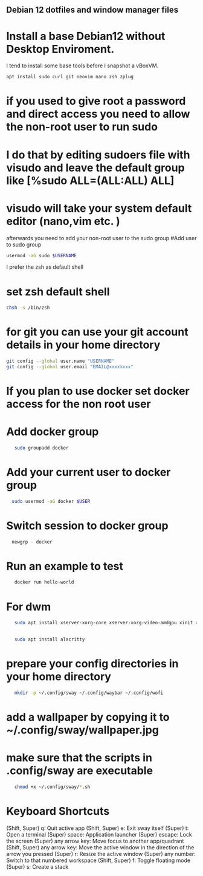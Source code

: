 ## Debian 12 dotfiles and window manager files


# Install a base Debian12 without Desktop Enviroment.  
I tend to install some base tools before I snapshot a vBoxVM. 

```bash
apt install sudo curl git neovim nano zsh zplug
```

# if you used to give root a password and direct access you need to allow the non-root user to run sudo
# I do that by editing sudoers file with visudo and leave the default group like [%sudo   ALL=(ALL:ALL) ALL]
# visudo will take your system default editor (nano,vim etc. )

afterwards you need to add your non-root user to the sudo group
#Add user to sudo group   
``` bash
usermod -aG sudo $USERNAME
```

I prefer the zsh as default shell 
# set zsh default shell
```bash
chsh -s /bin/zsh
```

# for git you can use your git account details  in your home directory 
```bash
git config --global user.name "USERNAME" 
git config --global user.email "EMAIL@xxxxxxxx"
```

# If you plan to use docker set docker access for the non root user
# Add docker group
```bash
   sudo groupadd docker
```
# Add your current user to docker group
```bash
  sudo usermod -aG docker $USER
```
# Switch session to docker group
```bash
  newgrp - docker
```
# Run an example to test
```bash
   docker run hello-world
```


# For dwm
```bash
   sudo apt install xserver-xorg-core xserver-xorg-video-amdgpu xinit xinput x11-xserver-utils 
   
```


```bash
   sudo apt install alacritty 
```




# prepare your config directories in your home directory

```bash
   mkdir -p ~/.config/sway ~/.config/waybar ~/.config/wofi
```



# add a wallpaper by copying it to  ~/.config/sway/wallpaper.jpg

# make sure that the scripts in .config/sway are executable 
```bash
   chmod +x ~/.config/sway/*.sh
```




# Keyboard Shortcuts

(Shift, Super) q: Quit active app
(Shift, Super) e: Exit sway itself
(Super) t: Open a terminal
(Super) space: Application launcher
(Super) escape: Lock the screen
(Super) any arrow key: Move focus to another app/quadrant
(Shift, Super) any arrow key: Move the active window in the direction of the arrow you pressed
(Super) r: Resize the active window
(Super) any number: Switch to that numbered workspace
(Shift, Super) f: Toggle floating mode
(Super) s: Create a stack

